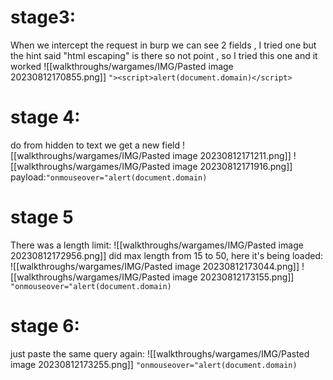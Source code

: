 

# stage3:
When we intercept the request in burp we can see 2 fields , I tried one but the hint said "html escaping" is there so not point , so I tried this one and it worked
![[walkthroughs/wargames/IMG/Pasted image 20230812170855.png]]
`"><script>alert(document.domain)</script>`

# stage 4:
do from hidden to text we get a new field
![[walkthroughs/wargames/IMG/Pasted image 20230812171211.png]]
![[walkthroughs/wargames/IMG/Pasted image 20230812171916.png]]
payload:`"onmouseover="alert(document.domain)`

# stage 5
There was a length limit:
![[walkthroughs/wargames/IMG/Pasted image 20230812172956.png]]
did max length from 15 to 50, here it's being loaded:
![[walkthroughs/wargames/IMG/Pasted image 20230812173044.png]]
![[walkthroughs/wargames/IMG/Pasted image 20230812173155.png]]
`"onmouseover="alert(document.domain)`
# stage 6:
just paste the same query again:
![[walkthroughs/wargames/IMG/Pasted image 20230812173255.png]]
`"onmouseover="alert(document.domain)`
